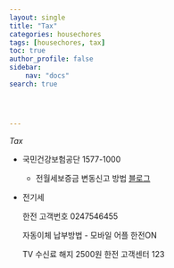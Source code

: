 ```yaml
---
layout: single
title: "Tax"
categories: housechores
tags: [housechores, tax]
toc: true
author_profile: false
sidebar:
    nav: "docs"
search: true




---
```


*Tax*



- 국민건강보험공단 1577-1000
  - 전월세보증금 변동신고 방법 [블로그](https://geniebook.tistory.com/78)



- 전기세

  한전 고객번호 0247546455

  자동이체 납부방법 - 모바일 어플 한전ON

  TV 수신료 해지 2500원 한전 고객센터 123